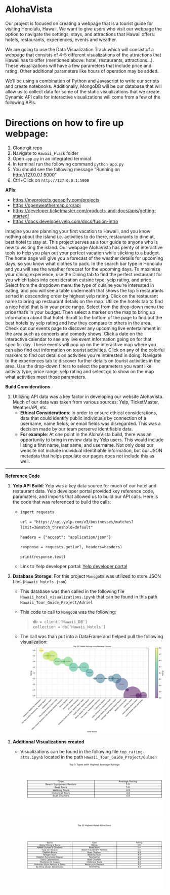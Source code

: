 # AlohaVista

Our project is focused on creating a webpage that is a tourist guide for visiting Honolulu, Hawaii. We want to give users who visit our webpage the option to navigate the settings, stays, and attractions that Hawaii offers: hotels, restaurants, experiences, events and weather.

We are going to use the Data Visualization Track which will consist of a webpage that consists of 4-5 different visualizations of the attractions that Hawaii has to offer (mentioned above: hotel, restaurants, attractions…). These visualizations will have a few parameters that include price and rating. Other additional parameters like hours of operation may be added. 

We’ll be using a combination of Python and Javascript to write our scripts and create notebooks. Additionally, MongoDB will be our database that will allow us to collect data for some of the static visualizations that we create. Dynamic API calls for interactive visualizations will come from a few of the following APIs.

# Directions on how to fire up webpage:
1. Clone git repo
2. Navigate to ```Hawaii_Flask``` folder
3. Open ```app.py``` in an integrated terminal
4. In terminal run the following command ```python app.py```
5. You should see the following message "Running on http://127.0.0.1:5000"
6. Ctrl+Click on  ```http://127.0.0.1:5000```


__APIs:__ 
* https://myprojects.geoapify.com/projects
* https://openweathermap.org/api
* https://developer.ticketmaster.com/products-and-docs/apis/getting-started/
* https://docs.developer.yelp.com/docs/fusion-intro


Imagine you are planning your first vacation to Hawai’i, and you know nothing about the island i.e. activities to do there, restaurants to dine at, best hotel to stay at. This project serves as a tour guide to anyone who is new to visiting the island. Our webpage AlohaVista has plenty of interactive tools to help you plan out your perfect vacation while sticking to a budget. 
The home page will give you a forecast of the weather details for upcoming days, so you know what clothes to pack. In the search bar type in Honolulu and you will see the weather forecast for the upcoming days. To maximize your dining experience, use the Dining tab to find the perfect restaurant for you which takes into consideration cuisine type, yelp rating, and price. Select from the dropdown menu the type of cuisine you’re interested in eating, and you will see a table underneath that shows the top 5 restaurants sorted in descending order by highest yelp rating. Click on the restaurant name to bring up restaurant details on the map. Utilize the hotels tab to find a nice hotel that is in your price range. Select from the drop-down menu the price that’s in your budget. Then select a marker on the map to bring up information about that hotel. Scroll to the bottom of the page to find out the best hotels by yelp rating and how they compare to others in the area. Check out our events page to discover any upcoming live entertainment in the area such as concerts and comedy shows. Click a date on the interactive calendar to see any live event information going on for that specific day. These events will pop up on the interactive map where you can also find out information on tourist activities. Click on any of the colorful markers to find out details on activities you’re interested in doing. Navigate to the experiences tab to discover further details on tourist activities in the area. Use the drop-down filters to select the parameters you want like activity type, price range, yelp rating and select go to show on the map what activities meet those parameters.

__Build Considerations__
1. Utilizing API data was a key factor in developing our website AlohaVista. Much of our data was taken from various sources: Yelp, TicketMaster, WeatherAPI, etc.
    * __Ethical Considerations__: In order to ensure ethical considerations, data that could identify public individuals by connection of a username, name fields, or email fields was disregarded. This was a decision made by our team perserve identifiable data.
    * __For example__: At one point in the AlohaVista build, there was an opportunity to bring in review data by Yelp users. This would include listing a first name, last name, and username. Not only does our website not include individual identifiable information, but our JSON metadata that helps populate our pages does not include this as well.
    
---

 __Reference Code__
 1. __Yelp API Build__: Yelp was a key data source for much of our hotel and restaurant data. Yelp developer portal provided key reference code, paramaters, and imports that allowed us to build our API calls. Here is the code that was referenced to build the calls:
    * ```import requests```
       
        ```url = "https://api.yelp.com/v3/businesses/matches?limit=3&match_threshold=default"```
       
        ```headers = {"accept": "application/json"}```
       
        ```response = requests.get(url, headers=headers)```
       
        ```print(response.text)```
    * Link to Yelp developer portal: [Yelp developer portal](https://docs.developer.yelp.com/reference/v3_business_match)

2. __Database Storage__: For this project ```MonogoDB``` was utilized to store JSON files (```Hawaii_hotels.json```)
    * This database was then called in the following file ```Hawaii_hotel_visualizations.ipynb``` that can be found in this path ```Hawaii_Tour_Guide_Project/Adriel```
    * This code to call to ```MongoDB``` was the following:
        
        >```client = pymongo.MongoClient("mongodb://localhost:27017/")
        >db = client['Hawaii_DB']
        >collection = db['Hawaii_Hotels']
    * The call was than put into a DataFrame and helped pull the following visualization:
        ![alt text](Hawaii_Flask/static/images/HotelReviews.png)
3. __Additional Visualizations created__
    * Visualizations can be found in the following file ```top_rating-atts.ipynb``` located in the path ```Hawaii_Tour_Guide_Project/Gulsen```
        ![alt text](Hawaii_Flask/static/images/top_5_types.png)
        ![alt text](Hawaii_Flask/static/images/top_10_attractions.png)

